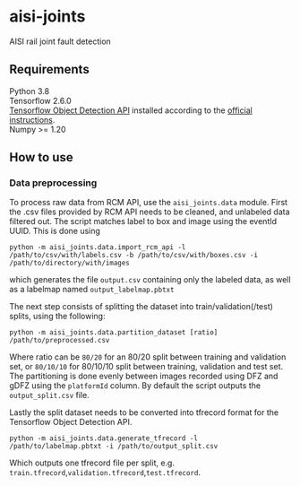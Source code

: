 # aisi-joints
AISI rail joint fault detection


## Requirements

Python 3.8  
Tensorflow 2.6.0  
[Tensorflow Object Detection API](https://github.com/tensorflow/models/tree/master/research/object_detection) installed according to the [official instructions](https://tensorflow-object-detection-api-tutorial.readthedocs.io/en/latest/install.html).  
Numpy >= 1.20

## How to use

### Data preprocessing

To process raw data from RCM API, use the `aisi_joints.data` module. First the .csv files provided by RCM API needs to be cleaned, and unlabeled data filtered out. The script matches label to box and image using the eventId UUID. This is done using

```shell
python -m aisi_joints.data.import_rcm_api -l /path/to/csv/with/labels.csv -b /path/to/csv/with/boxes.csv -i /path/to/directory/with/images
```
which generates the file `output.csv` containing only the labeled data, as well as a labelmap named `output_labelmap.pbtxt`

The next step consists of splitting the dataset into train/validation(/test) splits, using the following:

```shell
python -m aisi_joints.data.partition_dataset [ratio] /path/to/preprocessed.csv
```

Where ratio can be `80/20` for an 80/20 split between training and validation set, or `80/10/10` for 80/10/10 split between training, validation and test set. The partitioning is done evenly between images recorded using DFZ and gDFZ using the `platformId` column. By default the script outputs the `output_split.csv` file.

Lastly the split dataset needs to be converted into tfrecord format for the Tensorflow Object Detection API.

```shell
python -m aisi_joints.data.generate_tfrecord -l /path/to/labelmap.pbtxt -i /path/to/output_split.csv
```
Which outputs one tfrecord file per split, e.g. `train.tfrecord`,`validation.tfrecord`,`test.tfrecord`.
